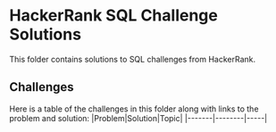 # HackerRank SQL Challenge Solutions

This folder contains solutions to SQL challenges from HackerRank.

## Challenges

Here is a table of the challenges in this folder along with links to the problem and solution:
|Problem|Solution|Topic|
|-------|--------|-----|

